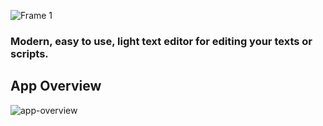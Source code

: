 
![Frame 1](https://github.com/DzoniCodec06/Texty-Editor/assets/60019990/3bbfc1cc-8d81-49ae-bc76-d9c30909e731)

### Modern, easy to use, light text editor for editing your texts or scripts. 

## App Overview
![app-overview](https://github.com/DzoniCodec06/Texty-Editor/assets/60019990/7eb423d3-8418-4014-922c-8cbed8fec826)
